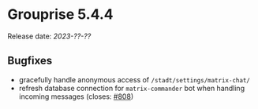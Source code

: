 # Grouprise 5.4.4

Release date: *2023-??-??*


## Bugfixes

* gracefully handle anonymous access of `/stadt/settings/matrix-chat/`
* refresh database connection for `matrix-commander` bot when handling incoming messages
  (closes: [#808](https://git.hack-hro.de/grouprise/grouprise/-/issues/808))
